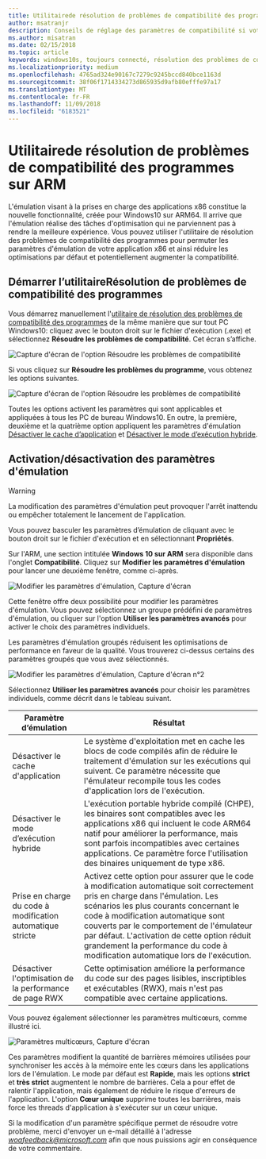 ```yaml
---
title: Utilitairede résolution de problèmes de compatibilité des programmes sur ARM
author: msatranjr
description: Conseils de réglage des paramètres de compatibilité si votre application ne fonctionne pas correctement sur ARM
ms.author: misatran
ms.date: 02/15/2018
ms.topic: article
keywords: windows10s, toujours connecté, résolution des problèmes de compatibilité, windows sur ARM
ms.localizationpriority: medium
ms.openlocfilehash: 4765ad324e90167c7279c9245bccd840bce1163d
ms.sourcegitcommit: 38f06f1714334273d865935d9afb80efffe97a17
ms.translationtype: MT
ms.contentlocale: fr-FR
ms.lasthandoff: 11/09/2018
ms.locfileid: "6183521"
---
```

# <a name="program-compatibility-troubleshooter-on-arm"></a>Utilitairede résolution de problèmes de compatibilité des programmes sur ARM
L'émulation visant à la prises en charge des applications x86 constitue la nouvelle fonctionnalité, créée pour Windows10 sur ARM64. Il arrive que l'émulation réalise des tâches d'optimisation qui ne parviennent pas à rendre la meilleure expérience. Vous pouvez utiliser l'utilitaire de résolution des problèmes de compatibilité des programmes pour permuter les paramètres d'émulation de votre application x86 et ainsi réduire les optimisations par défaut et potentiellement augmenter la compatibilité.

## <a name="start-the-program-compatibility-troubleshooter"></a>Démarrer l’utilitaireRésolution de problèmes de compatibilité des programmes
Vous démarrez manuellement l'[utilitaire de résolution des problèmes de compatibilité des programmes](https://support.microsoft.com/en-us/help/15078/windows-make-older-programs-compatible) de la même manière que sur tout PC Windows10: cliquez avec le bouton droit sur le fichier d'exécution (.exe) et sélectionnez **Résoudre les problèmes de compatibilité**. Cet écran s’affiche.

![Capture d'écran de l'option Résoudre les problèmes de compatibilité](images/arm/Capture4.png)

Si vous cliquez sur **Résoudre les problèmes du programme**, vous obtenez les options suivantes.

![Capture d'écran de l'option Résoudre les problèmes de compatibilité](images/arm/Capture5.png)

Toutes les options activent les paramètres qui sont applicables et appliquées à tous les PC de bureau Windows10. En outre, la première, deuxième et la quatrième option appliquent les paramètres d'émulation [Désactiver le cache d’application](#disable-app-cache) et [Désactiver le mode d’exécution hybride](#disable-hybrid-exec-mode).

## <a name="toggling-emulation-settings"></a>Activation/désactivation des paramètres d'émulation
> [!WARNING]
> La modification des paramètres d'émulation peut provoquer l'arrêt inattendu ou empêcher totalement le lancement de l'application.

Vous pouvez basculer les paramètres d’émulation de cliquant avec le bouton droit sur le fichier d'exécution et en sélectionnant **Propriétés**.

Sur l'ARM, une section intitulée **Windows 10 sur ARM** sera disponible dans l'onglet **Compatibilité**. Cliquez sur **Modifier les paramètres d'émulation** pour lancer une deuxième fenêtre, comme ci-après.

![Modifier les paramètres d'émulation, Capture d'écran](images/arm/Capture.png)

Cette fenêtre offre deux possibilité pour modifier les paramètres d'émulation. Vous pouvez sélectionnez un groupe prédéfini de paramètres d'émulation, ou cliquer sur l'option **Utiliser les paramètres avancés** pour activer le choix des paramètres individuels.

Les paramètres d'émulation groupés réduisent les optimisations de performance en faveur de la qualité. Vous trouverez ci-dessus certains des paramètres groupés que vous avez sélectionnés.

![Modifier les paramètres d'émulation, Capture d'écran n°2](images/arm/Capture2.png)

Sélectionnez **Utiliser les paramètres avancés** pour choisir les paramètres individuels, comme décrit dans le tableau suivant.

| Paramètre d’émulation | Résultat |
| ----------------- | ----------- |
| <p id="disable-app-cache">Désactiver le cache d'application</p> | Le système d'exploitation met en cache les blocs de code compilés afin de réduire le traitement d'émulation sur les exécutions qui suivent. Ce paramètre nécessite que l'émulateur recompile tous les codes d'application lors de l'exécution. |
| <p id="disable-hybrid-exec-mode">Désactiver le mode d’exécution hybride</p> | L'exécution portable hybride compilé (CHPE), les binaires sont compatibles avec les applications x86 qui incluent le code ARM64 natif pour améliorer la performance, mais sont parfois incompatibles avec certaines applications. Ce paramètre force l'utilisation des binaires uniquement de type x86. |
| Prise en charge du code à modification automatique stricte | Activez cette option pour assurer que le code à modification automatique soit correctement pris en charge dans l'émulation. Les scénarios les plus courants concernant le code à modification automatique sont couverts par le comportement de l'émulateur par défaut. L'activation de cette option réduit grandement la performance du code à modification automatique lors de l'exécution. |
| Désactiver l'optimisation de la performance de page RWX | Cette optimisation améliore la performance du code sur des pages lisibles, inscriptibles et exécutables (RWX), mais n'est pas compatible avec certaine applications. |

Vous pouvez également sélectionner les paramètres multicœurs, comme illustré ici.

![Paramètres multicœurs, Capture d'écran](images/arm/Capture3.png)

Ces paramètres modifient la quantité de barrières mémoires utilisées pour synchroniser les accès à la mémoire ente les cœurs dans les applications lors de l'émulation. Le mode par défaut est **Rapide**, mais les options **strict** et **très strict** augmentent le nombre de barrières. Cela a pour effet de ralentir l'application, mais également de réduire le risque d'erreurs de l'application. L'option **Cœur unique** supprime toutes les barrières, mais force les threads d'application à s'exécuter sur un cœur unique.

Si la modification d'un paramètre spécifique permet de résoudre votre problème, merci d'envoyer un e-mail détaillé à l'adresse *woafeedback@microsoft.com* afin que nous puissions agir en conséquence de votre commentaire.